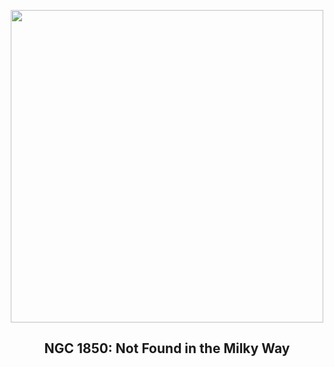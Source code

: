 
<p align="center"><img src="https://apod.nasa.gov/apod/image/2302/Ngc1850_HubbleOzsarac_960.jpg" width="500" height="500"></p>
<h2 align="center"> NGC 1850: Not Found in the Milky Way </h2>
